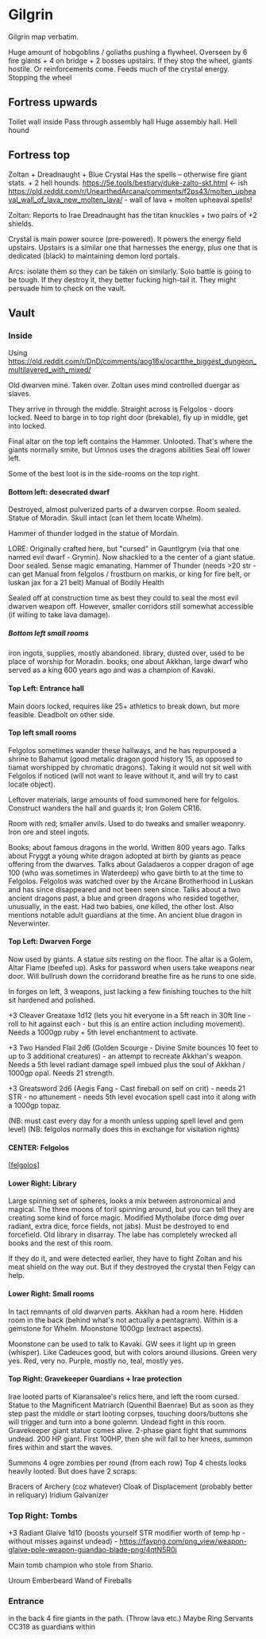 # Gilgrin
Gilgrin map verbatim.

Huge amount of hobgoblins  / goliaths pushing a flywheel. Overseen by 6 fire giants + 4 on bridge + 2 bosses upstairs.
If they stop the wheel, giants hostile. Or reinforcements come.
Feeds much of the crystal energy. Stopping the wheel



## Fortress upwards
Toilet wall inside
Pass through assembly hall
Huge assembly hall. Hell hound

## Fortress top
Zoltan + Dreadnaught + Blue Crystal
Has the spells – otherwise fire giant stats. + 2 hell hounds.
https://5e.tools/bestiary/duke-zalto-skt.html <- ish
https://old.reddit.com/r/UnearthedArcana/comments/f2ps43/molten_upheaval_wall_of_lava_new_molten_lava/ - wall of lava + molten upheaval spells!

Zoltan: Reports to Irae
Dreadnaught has the titan knuckles + two pairs of +2 shields.

Crystal is main power source (pre-powered). It powers the energy field upstairs.
Upstairs is a similar one that harnesses the energy, plus one that is dedicated (black) to maintaining demon lord portals.

Arcs: isolate them so they can be taken on similarly. Solo battle is going to be tough.
If they destroy it, they better fucking high-tail it. They might persuade him to check on the vault.


## Vault
### Inside
Using https://old.reddit.com/r/DnD/comments/aog16x/ocartthe_biggest_dungeon_multilayered_with_mixed/

Old dwarven mine. Taken over. Zoltan uses mind controlled duergar as slaves.

They arrive in through the middle. Straight across is Felgolos - doors locked. Need to barge in to top right door (brekable), fly up in middle, get into locked.

Final altar on the top left contains the Hammer. Unlooted. That's where the giants normally smite, but Umnos uses the dragons abilities
Seal off lower left.

Some of the best loot is in the side-rooms on the top right.

#### Bottom left: desecrated dwarf
Destroyed, almost pulverized parts of a dwarven corpse. Room sealed. Statue of Moradin. Skull intact (can let them locate Whelm).

Hammer of thunder lodged in the statue of Mordain.

LORE: Originally crafted here, but "cursed" in Gauntlgrym (via that one named evil dwarf - Grymin). Now shackled to a the center of a giant statue.
Door sealed. Sense magic emanating.
Hammer of Thunder (needs >20 str - can get Manual from felgolos / frostburn on markis, or king for fire belt, or luskan jax for a 21 belt)
Manual of Bodily Health

Sealed off at construction time as best they could to seal the most evil dwarven weapon off. However, smaller corridors still somewhat accessible (if willing to take lava damage).

##### Bottom left small rooms
iron ingots, supplies, mostly abandoned.
library, dusted over, used to be place of worship for Moradin.
books; one about Akkhan, large dwarf who served as a king 600 years ago and was a champion of Kavaki.

#### Top Left: Entrance hall
Main doors locked, requires like 25+ athletics to break down, but more feasible. Deadbolt on other side.

#### Top left small rooms
Felgolos sometimes wander these hallways, and he has repurposed a shrine to Bahamut (good metalic dragon good history 15, as opposed to tiamat worshipped by chromatic dragons). Taking it would not sit well with Felgolos if noticed (will not want to leave without it, and will try to cast locate object).

Leftover materials, large amounts of food summoned here for felgolos. Construct wanders the hall and guards it; Iron Golem CR16.

Room with red; smaller anvils. Used to do tweaks and smaller weaponry. Iron ore and steel ingots.

Books; about famous dragons in the world. Written 800 years ago.
Talks about Fryggt a young white dragon adopted at birth by giants as peace offering from the dwarves. Talks about Galadaeros a copper dragon of age 100 (who was sometimes in Waterdeep) who gave birth to at the time to Felgolos. Felgolos was watched over by the Arcane Brotherhood in Luskan and has since disappeared and not been seen since. Talks about a two ancient dragons past, a blue and green dragons who resided together, unusually, in the east. Had two babies, one killed, the other lost. Also mentions notable adult guardians at the time. An ancient blue dragon in Neverwinter.

#### Top Left: Dwarven Forge
Now used by giants. A statue sits resting on the floor. The altar is a Golem, Altar Flame (beefed up). Asks for password when users take weapons near door. Will bullrush down the corridorand breathe fire as he runs to one side.

In forges on left, 3 weapons, just lacking a few finishing touches to the hilt sit hardened and polished.

+3 Cleaver Greataxe 1d12 (lets you hit everyone in a 5ft reach in 30ft line - roll to hit against each - but this is an entire action including movement). Needs a 1000gp ruby + 5th level enchantment to activate.

+3 Two Handed Flail 2d6 (Golden Scourge - Divine Smite bounces 10 feet to up to 3 additional creatures) - an attempt to recreate Akkhan's weapon. Needs a 5th level radiant damage spell imbued plus the soul of Akkhan / 1000gp opal. Needs 21 strength.

+3 Greatsword 2d6 (Aegis Fang - Cast fireball on self on crit) - needs 21 STR - no attunement - needs 5th level evocation spell cast into it along with a 1000gp topaz.

(NB: must cast every day for a month unless upping spell level and gem level)
(NB: felgolos normally does this in exchange for visitation rights)

#### CENTER: Felgolos
[[felgolos]]

#### Lower Right: Library
Large spinning set of spheres, looks a mix between astronomical and magical. The three moons of toril spinning around, but you can tell they are creating some kind of force magic. Modified Mytholabe (force dmg over radiant, extra dice, force fields, not jabs). Must be destroyed to end forcefield. Old library in disarray. The labe has completely wrecked all books and the rest of this room.

If they do it, and were detected earlier, they have to fight Zoltan and his meat shield on the way out. But if they destroyed the crystal then Felgy can help.

#### Lower Right: Small rooms
In tact remnants of old dwarven parts. Akkhan had a room here. Hidden room in the back (behind what's not actually a pentagram). Within is a gemstone for Whelm. Moonstone 1000gp (extract aspects).

Moonstone can be used to talk to Kavaki. GW sees it light up in green (whisper). Like Cadeuces good, but with colors around illusions. Green very yes. Red, very no. Purple, mostly no, teal, mostly yes.

#### Top Right: Gravekeeper Guardians + Irae protection
Irae looted parts of Kiaransalee's relics here, and left the room cursed.
Statue to the Magnificent Matriarch (Quenthil Baenrae)
But as soon as they step past the middle or start looting corpses, touching doors/buttons she will trigger and turn into a bone golemn.
Undead fight in this room. Gravekeeper giant statue comes alive. 2-phase giant fight that summons undead. 200 HP giant. First 100HP, then she will fall to her knees, summon fires within and start the waves.


Summons 4 ogre zombies per round (from each row)
Top 4 chests looks heavily looted. But does have 2 scraps:

Bracers of Archery (coz whatever)
Cloak of Displacement (probably better in reliquary)
Iridium Galvanizer

### Top Right: Tombs
+3 Radiant Glaive 1d10 (boosts yourself STR modifier worth of temp hp - without misses against undead) - https://favpng.com/png_view/weapon-glaive-pole-weapon-guandao-blade-png/4qtN5R0i

Main tomb champion who stole from Shario.

Uroum Emberbeard
Wand of Fireballs


### Entrance
in the back
4 fire giants in the path. (Throw lava etc.)
Maybe Ring Servants CC318 as guardians within

[//begin]: # "Autogenerated link references for markdown compatibility"
[felgolos]: ../npcs/felgolos "felgolos"
[//end]: # "Autogenerated link references"